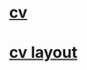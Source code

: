 # [cv](https://romchard.github.io/rsschool-cv/cv) 
# [cv layout](https://romchard.github.io/rsschool-cv/)